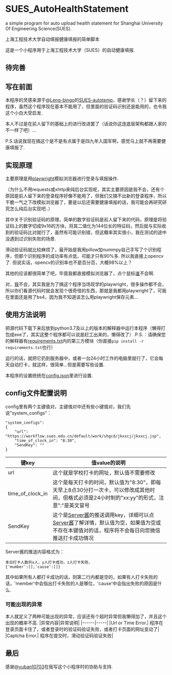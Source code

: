 # SUES_AutoHealthStatement
a simple program for auto upload health statement for Shanghai University Of Engineering Science(SUES).

上海工程技术大学自动填报健康填报的简单脚本

这是一个小程序用于上海工程技术大学（SUES）的自动健康填报.

## 待完善

## 写在前面
本程序的灵感来源于@[Leng-bingo](https://github.com/Leng-bingo)的[SUES-autotemp](https://github.com/Leng-bingo/SUES-autotemp)，感谢学长（？）留下来的程序，虽然这个程序现在基本不能用了，但里面的验证码识别还是能用的，也令我这个小白大受启发.

本人不过是在前人留下的基础上的进行改进罢了（话说你这连底层架构都跟人家的不一样了吧）...

P.S.话说我现在搞这个是不是有点属于是四九年入国军啊，感觉马上就不再需要健康填报了.

## 实现原理
主要原理是用[playwright](https://github.com/microsoft/playwright)模拟浏览器进行登录与填报操作.

（为什么不用requests或xhttp来纯后台实现呢，其实主要原因是我不会，还有个原因是前人留下来的登录程序好像不能用了，但我们又搞不出新的登录程序，所以干脆一气之下改模拟浏览器了，要是以后还需要健康填报的话，我可能会再研究研究怎么纯后台实现吧..）

其中关于识别验证码的原理，简单的数字验证码是前人留下来的代码，原理是将验证码上的数字切成9x16的方块，将其二值化为144位长的特征码，然后就与实际收到的验证码比对就行了，虽然有可能识别错，但这概率其实很小，我在测试的途中没遇到过识别失败的场景.

滑动验证码就比较麻烦了，最开始是我用pillow加nummpy自己手写了个识别程序，但那个识别程序的成功率有点低，可能才只有90%多. 所以我直接上opencv了. 但说实话，opencv的识别率也不是百分百，大概98%以上？

其他的应该都很简单了吧，毕竟我都直接模拟浏览器了，点个鼠标[谁](https://github.com/Dedicatu1979)不会啊.

对，[我](https://github.com/Dedicatu1979)不会，其实我是为了搞这个程序当场现学的playwright，很多操作都不会，所以你们看源代码时就会发现个很奇怪的东西，那就是我都用playwright了，可我在里面还是用了bs4，因为我不知道该怎么用playwright保存元素...

## 使用方法说明
把源代码下载下来后放到python3.7及以上的版本的解释器中运行本程序（懒得打包成exe了，其实这整个程序都可以说是赶工出来的，懒得改了）.P.S.：请确保您的解释器有[requirements.txt](./requirements.txt)内的第三方模块（你直接```pip install -r requirements.txt```也行）

运行的话，就把它扔到服务器中，或者一台24小时工作的电脑里就行了，它会每天自动打卡，就这样，很简单...但是需要写些设置.

本程序的设置统统在[config.json](./config.json)里进行设置. 

## config文件配置说明
config里有两个主键值对，主键值对中还有些小键值对，我们先说"system_configs"：
```
"system_configs":
{
    "url": "https://workflow.sues.edu.cn/default/work/shgcd/jkxxcj/jkxxcj.jsp",
    "time_of_clock_in": "8:30",
    "SendKey": ""
}
```
|键key      |值value的说明|
|---------- |---------|
|url        |这个就是学校打卡的网址，默认值不需要修改|
|time_of_clock_in |这个是每天打卡的时间，默认值为"8:30"，即每天早上8点30分打一次卡，可以修改成其他时间，但格式必须是24小时制的"xx:yy"的形式，注意":"是英文冒号|
|SendKey    | 这个是[Server酱](https://sct.ftqq.com)的推送调用key，详细可以点[Server酱](https://sct.ftqq.com)了解详情，默认值为空，如果值为空或不存在本键值对的话，程序将不会每日向您微信推送打卡成功情况|

Server酱的推送内容格式为：
```
本日打卡人数共x人，y人打卡成功，z人打卡失败，
{'mumber':[],'cause':[]}
```
其中如果所有人都打卡成功的话，则第二行内都是空的，如果有人打卡失败的话，'member'中会指出打卡失败的人是哪位，'cause'中会指出失败的原因是什么.
### 可能出现的异常
本人就定义了两种可能出现的异常，应该还有个超时异常但我懒得加了，并且这个出现的概率不高.
|异常内容|异常说明|
|------|-----|
|Url or Time Error.| 程序在登录页面卡住了，或者登录时的验证码验证失败，或者打卡页面的网址变动了|
|Captcha Error.| 程序在提交时，滑动验证码验证失败|


## 最后
感谢@[yuban10703](https://github.com/yuban10703)在我写这个小程序时的协助与支持.
